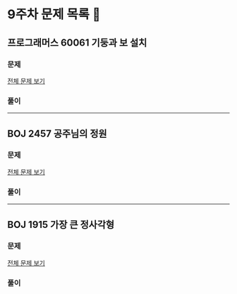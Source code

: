 # 9주차 문제 목록 📝
## 프로그래머스 60061 기둥과 보 설치
### 문제
[전체 문제 보기](https://programmers.co.kr/learn/courses/30/lessons/60061)
### 풀이


___
## BOJ 2457 공주님의 정원
### 문제
[전체 문제 보기](https://www.acmicpc.net/problem/2457)
### 풀이



___
## BOJ 1915 가장 큰 정사각형
### 문제
[전체 문제 보기](https://www.acmicpc.net/problem/1915)
### 풀이


